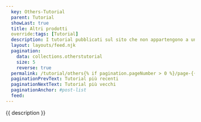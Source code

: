 ```yaml
---
  key: Others-Tutorial
  parent: Tutorial
  showLast: true
  title: Altri prodotti
  override:tags: [Tutorial]
  description: I tutorial pubblicati sul sito che non appartengono a uno degli argomenti principali.
  layout: layouts/feed.njk
  pagination:
    data: collections.otherstutorial
    size: 5
    reverse: true
  permalink: /tutorial/others{% if pagination.pageNumber > 0 %}/page-{{ pagination.pageNumber + 1 }}{% endif %}/
  paginationPrevText: Tutorial più recenti
  paginationNextText: Tutorial più vecchi
  paginationAnchor: #post-list
  feed:
---
```

{{ description }}


<div id="post-list" class="heading">
</div>
